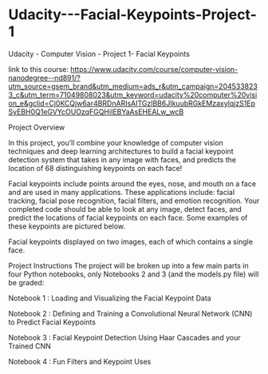 # Udacity---Facial-Keypoints-Project-1

Udacity - Computer Vision - Project 1- Facial Keypoints

link to this course: https://www.udacity.com/course/computer-vision-nanodegree--nd891/?utm_source=gsem_brand&utm_medium=ads_r&utm_campaign=2045338233_c&utm_term=71049808023&utm_keyword=udacity%20computer%20vision_e&gclid=Cj0KCQjw6ar4BRDnARIsAITGzlBB6JIkuubRGkEMzaxylqjzS1EpSyEBH0Q1eGVYcOUOzqFGQHiIEBYaAsEHEALw_wcB

Project Overview


In this project, you’ll combine your knowledge of computer vision techniques and deep learning architectures to build a facial keypoint detection system that takes in any image with faces, and predicts the location of 68 distinguishing keypoints on each face!

Facial keypoints include points around the eyes, nose, and mouth on a face and are used in many applications. These applications include: facial tracking, facial pose recognition, facial filters, and emotion recognition. Your completed code should be able to look at any image, detect faces, and predict the locations of facial keypoints on each face. Some examples of these keypoints are pictured below.


Facial keypoints displayed on two images, each of which contains a single face.

Project Instructions
The project will be broken up into a few main parts in four Python notebooks, only Notebooks 2 and 3 (and the models.py file) will be graded:

Notebook 1 : Loading and Visualizing the Facial Keypoint Data

Notebook 2 : Defining and Training a Convolutional Neural Network (CNN) to Predict Facial Keypoints

Notebook 3 : Facial Keypoint Detection Using Haar Cascades and your Trained CNN

Notebook 4 : Fun Filters and Keypoint Uses
